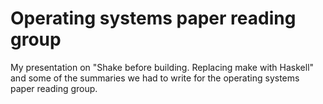 # Operating systems paper reading group

My presentation on "Shake before building. Replacing make with Haskell" and some of the summaries we had to write for the operating systems paper reading group.
